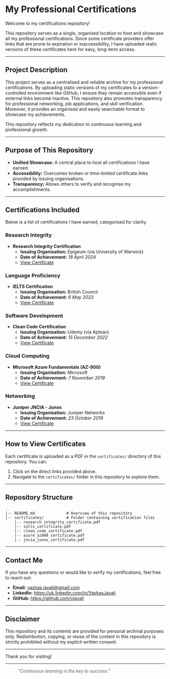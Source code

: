# **My Professional Certifications**

Welcome to my certifications repository!

This repository serves as a single, organised location to host and showcase all my professional certifications. Since some certificate providers offer links that are prone to expiration or inaccessibility, I have uploaded static versions of these certificates here for easy, long-term access.

---

## **Project Description**
This project serves as a centralised and reliable archive for my professional certifications. By uploading static versions of my certificates to a version-controlled environment like GitHub, I ensure they remain accessible even if external links become inactive. This repository also promotes transparency for professional networking, job applications, and skill verification. Moreover, it provides an organised and easily searchable format to showcase my achievements.  

This repository reflects my dedication to continuous learning and professional growth.

---

## **Purpose of This Repository**
- **Unified Showcase:** A central place to host all certifications I have earned.
- **Accessibility:** Overcomes broken or time-limited certificate links provided by issuing organisations.
- **Transparency:** Allows others to verify and recognise my accomplishments.

---

## **Certifications Included**

Below is a list of certifications I have earned, categorised for clarity.

### **Research Integrity**
- **Research Integrity Certification**
  - **Issuing Organisation:** Epigeum (via University of Warwick)
  - **Date of Achievement:** *18 April 2024*
  - [View Certificate](./certificates/research_integrity_certificate.pdf)

### **Language Proficiency**
- **IELTS Certification**
  - **Issuing Organisation:** British Council
  - **Date of Achievement:** *6 May 2023*
  - [View Certificate](./certificates/ielts_certificate.pdf)

### **Software Development**
- **Clean Code Certification**
  - **Issuing Organisation:** Udemy (via Aptean)
  - **Date of Achievement:** *15 December 2022*
  - [View Certificate](./certificates/clean_code_certificate.pdf)

### **Cloud Computing**
- **Microsoft Azure Fundamentals (AZ-900)**
  - **Issuing Organisation:** Microsoft
  - **Date of Achievement:** *7 November 2019*
  - [View Certificate](./certificates/azure_az900_certificate.pdf)

### **Networking**
- **Juniper JNCIA - Junos**
  - **Issuing Organisation:** Juniper Networks
  - **Date of Achievement:** *23 October 2019*
  - [View Certificate](./certificates/jncia_junos_certificate.pdf)

---

## **How to View Certificates**

Each certificate is uploaded as a PDF in the `certificates/` directory of this repository. You can:
1. Click on the direct links provided above.
2. Navigate to the `certificates/` folder in this repository to explore them.

---

## **Repository Structure**
```
.
|-- README.md              # Overview of this repository
|-- certificates/          # Folder containing certification files
    |-- research_integrity_certificate.pdf
    |-- ielts_certificate.pdf
    |-- clean_code_certificate.pdf
    |-- azure_az900_certificate.pdf
    |-- jncia_junos_certificate.pdf
```

---

## **Contact Me**
If you have any questions or would like to verify my certifications, feel free to reach out:
- **Email:** yashas.javali@gmail.com
- **LinkedIn:** https://uk.linkedin.com/in/YashasJavali
- **GitHub:** https://github.com/yjavali

---

## **Disclaimer**
This repository and its contents are provided for personal archival purposes only. Redistribution, copying, or reuse of the content in this repository is strictly prohibited without my explicit written consent.

---

Thank you for visiting!

---

> *"Continuous learning is the key to success."*

